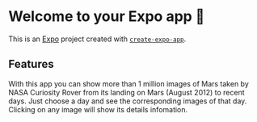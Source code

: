 # Welcome to your Expo app 👋

This is an [Expo](https://expo.dev) project created with [`create-expo-app`](https://www.npmjs.com/package/create-expo-app).

## Features
With this app you can show more than 1 million images of Mars taken by NASA Curiosity Rover from its landing on Mars (August 2012) to recent days. Just choose a day and see the corresponding images of that day. Clicking on any image will show its details infomation.
